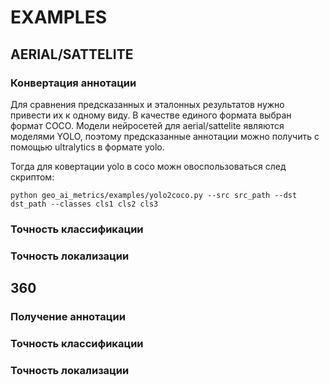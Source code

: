 # EXAMPLES

## AERIAL/SATTELITE

### Конвертация аннотации

Для сравнения предсказанных и эталонных результатов нужно привести их к одному виду.
В качестве единого формата выбран формат COCO.
Модели нейросетей для aerial/sattelite являются моделями YOLO, поэтому предсказанные аннотации
можно получить с помощью ultralytics в формате yolo.

Тогда для ковертации yolo в coco можн овоспользоваться след скриптом:
```
python geo_ai_metrics/examples/yolo2coco.py --src src_path --dst dst_path --classes cls1 cls2 cls3
```

### Точность классификации

### Точность локализации

## 360

### Получение аннотации
### Точность классификации
### Точность локализации
